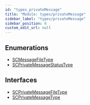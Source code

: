 ```yaml
---
id: "types_privateMessage"
title: "Module: types/privateMessage"
sidebar_label: "types/privateMessage"
sidebar_position: 0
custom_edit_url: null
---
```


## Enumerations

- [SCMessageFileType](../enums/types_privateMessage.SCMessageFileType.md)
- [SCPrivateMessageStatusType](../enums/types_privateMessage.SCPrivateMessageStatusType.md)

## Interfaces

- [SCPrivateMessageFileType](../interfaces/types_privateMessage.SCPrivateMessageFileType.md)
- [SCPrivateMessageType](../interfaces/types_privateMessage.SCPrivateMessageType.md)
